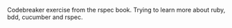 Codebreaker exercise from the rspec book. 
Trying to learn more about ruby, bdd, cucumber and rspec.